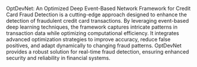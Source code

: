 OptDevNet: An Optimized Deep Event-Based Network Framework for Credit Card Fraud Detection is a cutting-edge approach designed to enhance the detection of fraudulent credit card transactions.
By leveraging event-based deep learning techniques, the framework captures intricate patterns in transaction data while optimizing computational efficiency.
It integrates advanced optimization strategies to improve accuracy, reduce false positives, and adapt dynamically to changing fraud patterns. 
OptDevNet provides a robust solution for real-time fraud detection, ensuring enhanced security and reliability in financial systems.
